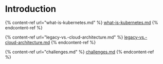 # Introduction

{% content-ref url="what-is-kubernetes.md" %}
[what-is-kubernetes.md](what-is-kubernetes.md)
{% endcontent-ref %}

{% content-ref url="legacy-vs.-cloud-architecture.md" %}
[legacy-vs.-cloud-architecture.md](legacy-vs.-cloud-architecture.md)
{% endcontent-ref %}

{% content-ref url="challenges.md" %}
[challenges.md](challenges.md)
{% endcontent-ref %}
